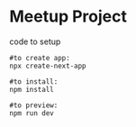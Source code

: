 # Meetup Project

code to setup

```
#to create app:
npx create-next-app

#to install:
npm install

#to preview:
npm run dev
```
